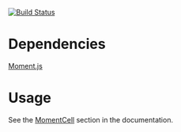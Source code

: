 [![Build Status](https://travis-ci.org/wyuenho/backgrid-moment-cell.png?branch=master)](https://travis-ci.org/wyuenho/backgrid-moment-cell)

Dependencies
============

[Moment.js](http://momentjs.com/)

Usage
====

See the [MomentCell](http://wyuenho.github.com/backgrid/#api-moment-cell) section
in the documentation.
